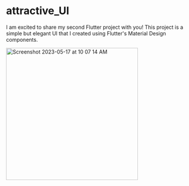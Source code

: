 # attractive_UI
I am excited to share my second Flutter project with you! This project is a simple but elegant UI that I created using Flutter's Material Design components.

<img width="359" alt="Screenshot 2023-05-17 at 10 07 14 AM" src="https://github.com/neeraj2117/attractive_UI/assets/103667909/73754cae-50d9-4084-b1d8-86796aedfe9a">
